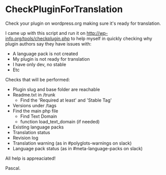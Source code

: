 # CheckPluginForTranslation
Check your plugin on wordpress.org making sure it's ready for translation.

I came up with this script and run it on http://wp-info.org/tools/checkplugin.php to help myself in quickly checking why plugin authors say they have issues with:
- A language pack is not created
- My plugin is not ready for translation
- I have only dev, no stable
- Etc

Checks that will be performed:
* Plugin slug and base folder are reachable
* Readme.txt in /trunk
  * Find the 'Required at least' and 'Stable Tag'
* Versions under /tags
* Find the main php file
  * Find Text Domain
  * function load_text_domain (if needed)
* Existing language packs
* Translation status
* Revision log
* Translation warning (as in #polyglots-warnings on slack)
* Language pack status (as in #meta-language-packs on slack)

All help is appreaciated!

Pascal.
